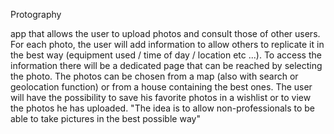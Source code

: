 Protography

app that allows the user to upload photos and consult those of other users. For each photo, the user will add information to allow others to replicate it in the best way (equipment used / time of day / location etc ...). To access the information there will be a dedicated page that can be reached by selecting the photo. The photos can be chosen from a map (also with search or geolocation function) or from a house containing the best ones. The user will have the possibility to save his favorite photos in a wishlist or to view the photos he has uploaded. "The idea is to allow non-professionals to be able to take pictures in the best possible way"
